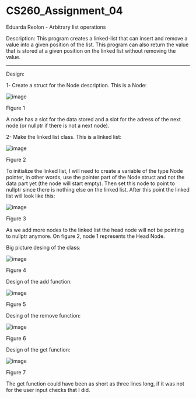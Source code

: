# CS260_Assignment_04
Eduarda Reolon - Arbitrary list operations

Description: This program creates a linked-list that can insert and remove a value into a given position of the list. This program can also return the value that is stored at a given position on the linked list without removing the value. 

---------------------------------------------------------------------------------------------------

Design: 

1- Create a struct for the Node description. This is a Node:

![image](https://github.com/dudareolon/CS260_Assignment_04/assets/102680672/0559feee-1f6b-4e2a-8a97-62877bec0c27)

Figure 1

A node has a slot for the data stored and a slot for the adress of the next node (or nullptr if there is not a next node).

2- Make the linked list class. This is a linked list:

![image](https://github.com/dudareolon/CS260_Assignment_04/assets/102680672/c0daa417-4969-4db2-83c6-c2f76aa93582)

Figure 2

To initialize the linked list, I will need to create a variable of the type Node pointer, in other words, use the pointer part of the Node struct and not the data part yet (the node will start empty). Then set this node to point to nullptr since there is nothing else on the linked list. After this point the linked list will look like this:

![image](https://github.com/dudareolon/CS260_Assignment_04/assets/102680672/41a0a5e8-25f1-4ad8-b22c-5d443edb784a)

Figure 3

As we add more nodes to the linked list the head node will not be pointing to nullptr anymore. On figure 2, node 1 represents the Head Node. 

Big picture desing of the class:

![image](https://github.com/dudareolon/CS260_Assignment_04/assets/102680672/b1140f76-70ad-4cd3-90c9-107afb92391f)

Figure 4

Design of the add function:

![image](https://github.com/dudareolon/CS260_Assignment_04/assets/102680672/0e7222ae-b8e1-4527-be30-dd72b369570a)

Figure 5

Desing of the remove function:

![image](https://github.com/dudareolon/CS260_Assignment_04/assets/102680672/1f7712c2-16e0-414c-a199-43067472d129)

Figure 6

Design of the get function:

![image](https://github.com/dudareolon/CS260_Assignment_04/assets/102680672/10b8e1b4-f1ae-4813-87e9-7ed2c0c0314a)

Figure 7

The get function could have been as short as three lines long, if it was not for the user input checks that I did.




